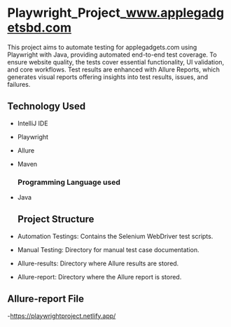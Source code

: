# Playwright_Project_www.applegadgetsbd.com
This project aims to automate testing for applegadgets.com using Playwright with Java, providing automated end-to-end test coverage. To ensure website quality, the tests cover essential functionality, UI validation, and core workflows. Test results are enhanced with Allure Reports, which generates visual reports offering insights into test results, issues, and failures.
## Technology Used
- IntelliJ IDE
- Playwright
- Allure
- Maven

  ### Programming Language used
- Java

  ## Project Structure
- Automation Testings: Contains the Selenium WebDriver test scripts.
- Manual Testing: Directory for manual test case documentation.
- Allure-results: Directory where Allure results are stored.
- Allure-report: Directory where the Allure report is stored.

## Allure-report File
-https://playwrightproject.netlify.app/
